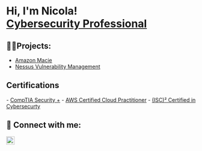 <h1>Hi, I'm Nicola! <br/><a href="https://www.linkedin.com/in/nicola-maganuco-1161801a6/">Cybersecurity Professional</a></h1>

<h2>👨‍💻Projects:</h2>

- [Amazon Macie](https://github.com/nmaganuco/AWS-Projects/tree/main/Amazon-Macie)
- [Nessus Vulnerability Management](https://github.com/nmaganuco/NessusVulnMgmt)

<h2>Certifications</h2>
- <a href="https://www.credly.com/earner/earned/badge/b79c0362-7510-4183-a422-3c941877e608">CompTIA Security +</a>
- <a href="https://www.credly.com/badges/d02301fc-3ed7-499e-9768-ed3df3cd1105">AWS Certified Cloud Practitioner</a>
- <a href="https://www.credly.com/badges/59ee6e43-9780-4dc1-9513-d940a6da4fa7">(ISC)² Certified in Cybersecurty</a>


<h2> 🤳 Connect with me:</h2>

[<img align="left" alt="NicolaMaganuco | LinkedIn" width="22px" src="https://cdn.jsdelivr.net/npm/simple-icons@v3/icons/linkedin.svg" />][linkedin]

[linkedin]: https://www.linkedin.com/in/nicola-maganuco-1161801a6/
